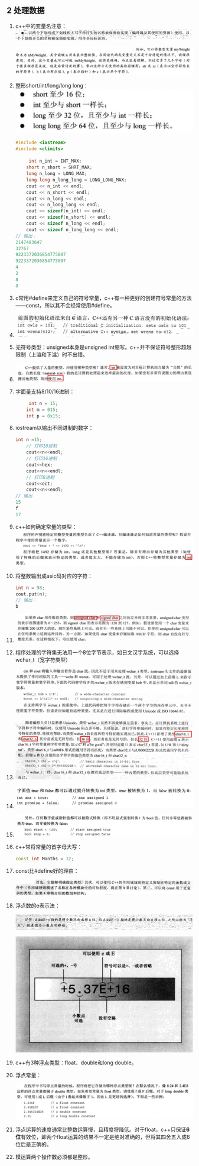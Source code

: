 ## 2 处理数据

1. c++中的变量名注意：![image-20200819175245796](assets/image-20200819175245796.png)

   ![image-20200819175444757](assets/image-20200819175444757.png)

2. 整形short/int/long/long long：![image-20200819175713424](assets/image-20200819175713424.png)

   ```cpp
   #include <iostream>
   #include <climits>
   
   		int n_int = INT_MAX;
       short n_short = SHRT_MAX;
       long n_long = LONG_MAX;
       long long n_long_long = LONG_LONG_MAX;
       cout << n_int << endl;
       cout << n_short << endl;
       cout << n_long << endl;
       cout << n_long_long << endl;
       cout << sizeof(n_int) << endl;
       cout << sizeof(n_short) << endl;
       cout << sizeof n_long << endl;
       cout << sizeof n_long_long << endl;
   // 输出：
   2147483647
   32767
   9223372036854775807
   9223372036854775807
   4
   2
   8
   8
   ```

3. c常用#define来定义自己的符号常量，c++有一种更好的创建符号常量的方法——const，所以其不会经常使用#define。

4. ![image-20200819181311745](assets/image-20200819181311745.png)

5. 无符号类型：unsigned本身是unsigned int缩写。c++并不保证符号整形超越限制（上溢和下溢）时不出错。

6. ![image-20200819181748642](assets/image-20200819181748642.png)

7. 字面量支持8/10/16进制：

   ```cpp
   		int n = 15;
       int m = 015;
       int p = 0x15;
   ```

8. iostream以输出不同进制的数字：

   ```cpp
   int n =15;
       // 打印10进制
       cout<<n<<endl;
       // 打印16进制
       cout<<hex;
       cout<<n<<endl;
       // 打印8进制
       cout<<oct;
       cout<<n<<endl;
   // 输出
   15
   f
   17
   ```

9. c++如何确定常量的类型：![image-20200819182900005](assets/image-20200819182900005.png)

10. 将整数输出成asic码对应的字符：

    ```cpp
    int n = 98;
    cout.put(n);
    // 输出：
    b
    ```

11. ![image-20200819184802920](assets/image-20200819184802920.png)

12. 程序处理的字符集无法用一个8位字节表示，如日文汉字系统，可以选择wchar_t（宽字符类型）

    ![image-20200819185121818](assets/image-20200819185121818.png)

13. ![image-20200819185418213](assets/image-20200819185418213.png)

14. ![image-20200819185649372](assets/image-20200819185649372.png)

15. ![image-20200819185702836](assets/image-20200819185702836.png)

16. c++常将常量的首字母大写：

    ```cpp
    const int Months = 12;
    ```

17. const比#define好的理由：

    ![image-20200819190210804](assets/image-20200819190210804.png)

18. 浮点数的e表示法：

    ![image-20200819190507217](assets/image-20200819190507217.png)

    ![image-20200819190529531](assets/image-20200819190529531.png)

19. c++有3种浮点类型：float、double和long double。

20. 浮点常量：

    ![image-20200819191520263](assets/image-20200819191520263.png)

21. 浮点运算的速度通常比整数运算慢，且精度将降低。对于float，c++只保证**6位**有效位，即两个float运算的结果不一定是绝对准确的，但将其四舍五入成6位后是正确的。

22. 模运算两个操作数必须都是整形。

